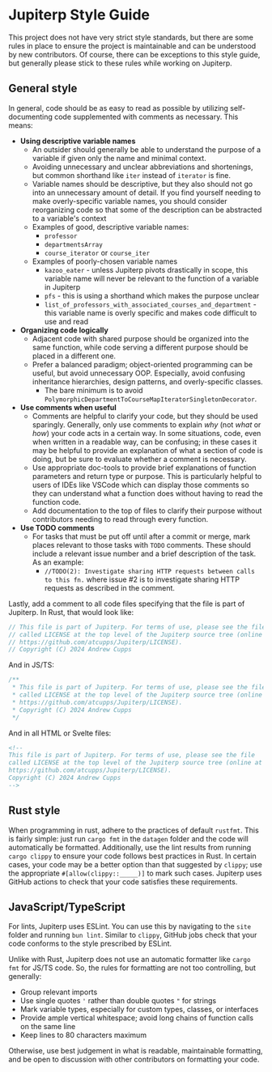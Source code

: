 # Jupiterp Style Guide
This project does not have very strict style standards, but there are some rules in place to ensure the project is maintainable and can be understood by new contributors. Of course, there can be exceptions to this style guide, but generally please stick to these rules while working on Jupiterp.

## General style

In general, code should be as easy to read as possible by utilizing self-documenting code supplemented with comments as necessary. This means:

 - **Using descriptive variable names**
	 - An outsider should generally be able to understand the purpose of a variable if given only the name and minimal context.
	 - Avoiding unnecessary and unclear abbreviations and shortenings, but common shorthand like `iter` instead of `iterator` is fine.
	 - Variable names should be descriptive, but they also should not go into an unnecessary amount of detail. If you find yourself needing to make overly-specific variable names, you should consider reorganizing code so that some of the description can be abstracted to a variable's context
	 - Examples of good, descriptive variable names:
		 - `professor`
		 - `departmentsArray`
		 - `course_iterator` or `course_iter`
	 - Examples of poorly-chosen variable names
		 - `kazoo_eater` - unless Jupiterp pivots drastically in scope, this variable name will never be relevant to the function of a variable in Jupiterp
		 - `pfs` - this is using a shorthand which makes the purpose unclear
		 - `list_of_professors_with_associated_courses_and_department` - this variable name is overly specific and makes code difficult to use and read
 - **Organizing code logically**
	 - Adjacent code with shared purpose should be organized into the same function, while code serving a different purpose should be placed in a different one.
	 - Prefer a balanced paradigm; object-oriented programming can be useful, but avoid unnecessary OOP. Especially, avoid confusing inheritance hierarchies, design patterns, and overly-specific classes.
		 - The bare minimum is to avoid `PolymorphicDepartmentToCourseMapIteratorSingletonDecorator`.
 - **Use comments when useful**
	 - Comments are helpful to clarify your code, but they should be used sparingly. Generally, only use comments to explain *why* (not *what* or *how*) your code acts in a certain way. In some situations, code, even when written in a readable way, can be confusing; in these cases it may be helpful to provide an explanation of what a section of code is doing, but be sure to evaluate whether a comment is necessary.
	 - Use appropriate doc-tools to provide brief explanations of function parameters and return type or purpose. This is particularly helpful to users of IDEs like VSCode which can display those comments so they can understand what a function does without having to read the function code.
	 - Add documentation to the top of files to clarify their purpose without contributors needing to read through every function.
 - **Use TODO comments**
	 - For tasks that must be put off until after a commit or merge, mark places relevant to those tasks with `TODO` comments. These should include a relevant issue number and a brief description of the task. As an example:
		 - `//TODO(2): Investigate sharing HTTP requests between calls to this fn.` where issue #2 is to investigate sharing HTTP requests as described in the comment.

Lastly, add a comment to all code files specifying that the file is part of Jupiterp. In Rust, that would look like:
```rust
// This file is part of Jupiterp. For terms of use, please see the file
// called LICENSE at the top level of the Jupiterp source tree (online at
// https://github.com/atcupps/Jupiterp/LICENSE).
// Copyright (C) 2024 Andrew Cupps
```
And in JS/TS:
```js
/**
 * This file is part of Jupiterp. For terms of use, please see the file
 * called LICENSE at the top level of the Jupiterp source tree (online at
 * https://github.com/atcupps/Jupiterp/LICENSE).
 * Copyright (C) 2024 Andrew Cupps
 */
```
And in all HTML or Svelte files:
```html
<!-- 
This file is part of Jupiterp. For terms of use, please see the file
called LICENSE at the top level of the Jupiterp source tree (online at
https://github.com/atcupps/Jupiterp/LICENSE).
Copyright (C) 2024 Andrew Cupps
-->
```

## Rust style

When programming in rust, adhere to the practices of default `rustfmt`. This is fairly simple: just run `cargo fmt` in the `datagen` folder and the code will automatically be formatted. Additionally, use the lint results from running `cargo clippy` to ensure your code follows best practices in Rust. In certain cases, your code may be a better option than that suggested by `clippy`; use the appropriate `#[allow(clippy::_____)]` to mark such cases. Jupiterp uses GitHub actions to check that your code satisfies these requirements.

## JavaScript/TypeScript

For lints, Jupiterp uses ESLint. You can use this by navigating to the `site` folder and running `bun lint`. Similar to `clippy`, GitHub jobs check that your code conforms to the style prescribed by ESLint.

Unlike with Rust, Jupiterp does not use an automatic formatter like `cargo fmt` for JS/TS code. So, the rules for formatting are not too controlling, but generally:
- Group relevant imports
- Use single quotes `'` rather than double quotes `"` for strings
- Mark variable types, especially for custom types, classes, or interfaces
- Provide ample vertical whitespace; avoid long chains of function calls on the same line
- Keep lines to 80 characters maximum

Otherwise, use best judgement in what is readable, maintainable formatting, and be open to discussion with other contributors on formatting your code.